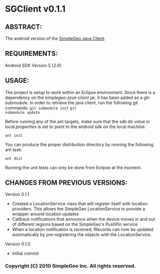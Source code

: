SGClient v0.1.1
================================================================================

ABSTRACT:
--------------------------------------------------------------------------------

The android version of the [SimpleGeo Java Client](http://github.com/simplegeo/simplegeo-java-client).

REQUIREMENTS:
--------------------------------------------------------------------------------

Android SDK Version 5 (2.0)

USAGE:
--------------------------------------------------------------------------------

The project is setup to work within an Eclipse environment. Since there is a dependency on the 
*simplegeo-java-client* jar, it has been added as a git-submodule.  In order to retrieve the java client, run the following git commands:
<code>git submodule init</code>
<code>git submodule update</code>

Before running any of the ant targets, make sure that the sdk.dir value in *local.properties* is set to point to the android sdk on the local machine. 

<code>ant init</code>

You can produce the proper distribution directory by running the following ant task:

<code>ant dist</code>

Running the unit tests can only be done from Eclipse at the moment.

CHANGES FROM PREVIOUS VERSIONS:
--------------------------------------------------------------------------------
Version 0.1.1
* Created a LocationService class that will register itself with location providers. This allows
the SimpleGeo LocationService to provide a wrapper around location updates
* Callback notifications that announce when the device moves in and out of different regions
based on the SimpleGeo's PushPin service
* When a location notification is received, IRecords can now be updated automatically by
pre-registering the objects with the LocationService.

Version 0.1.0
* Initial commit

### Copyright (C) 2010 SimpleGeo Inc. All rights reserved.
